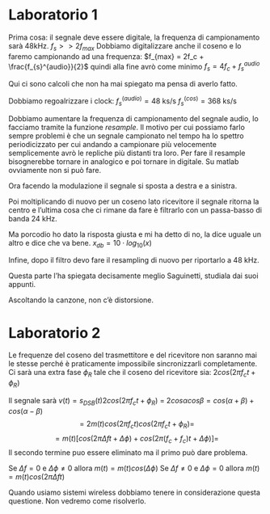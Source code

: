 
# Laboratorio 1

Prima cosa: il segnale deve essere digitale, la frequenza di campionamento sarà 48kHz. 
$f_s >> 2f_{max}$ 
Dobbiamo digitalizzare anche il coseno e lo faremo campionando ad una frequenza: $f_{max} = 2f_c + \frac{f_{s}^{audio}}{2}$ 
quindi alla fine avrò come minimo $f_s = 4f_c + f_s^{audio}$

Qui ci sono calcoli che non ha mai spiegato ma pensa di averlo fatto. 

Dobbiamo regoalrizzare i clock:
$f_s^{(audio)} = 48$ ks/s
$f_s^{(cos)} = 368$ ks/s

Dobbiamo aumentare la frequenza di campionamento del segnale audio, lo facciamo tramite la funzione *resample*.
Il motivo per cui possiamo farlo sempre problemi è che un segnale campionato nel tempo ha lo spettro periodicizzato per cui andando a campionare più velocemente semplicemente avrò le repliche più distanti tra loro.
Per fare il resample bisognerebbe tornare in analogico e poi tornare in digitale. Su matlab ovviamente non si può fare. 

Ora facendo la modulazione il segnale si sposta a destra e a sinistra.

Poi moltiplicando di nuovo per un coseno lato ricevitore il segnale ritorna la centro e l’ultima cosa che ci rimane da fare è filtrarlo con un passa-basso di banda 24 kHz.

Ma porcodio ho dato la risposta giusta e mi ha detto di no, la dice uguale un altro e dice che va bene. 
$x_{db} = 10\cdot log_{10}(x)$

Infine, dopo il filtro devo fare il resampling di nuovo per riportarlo a 48 kHz. 

Questa parte l’ha spiegata decisamente meglio Saguinetti, studiala dai suoi appunti. 

Ascoltando la canzone, non c’è distorsione. 

# Laboratorio 2

Le frequenze del coseno del trasmettitore e del ricevitore non saranno mai le stesse perché è praticamente impossibile sincronizzarli completamente.
Ci sarà una extra fase $\phi_R$  tale che il coseno del ricevitore sia: $2cos(2\pi f_c t + \phi_R)$ 

Il segnale sarà $v(t) = s_{DSB}(t) 2cos(2\pi f_c t + \phi_R)$ = 
$2cos\alpha cos\beta = cos(\alpha + \beta) + cos(\alpha - \beta)$
$$= 2m(t)cos(2\pi f_c t)cos(2\pi f_ct + \phi_R) =$$
$$= m(t)[cos(2\pi \Delta f t + \Delta \phi) + cos(2\pi(f_c+f_c)t + \Delta \phi)]= $$
Il secondo termine puo essere eliminato ma il primo può dare problema. 

Se $\Delta f = 0$ e $\Delta \phi \not = 0$ allora $m(t) = m(t)cos(\Delta \phi)$
Se $\Delta f \not= 0$ e $\Delta \phi = 0$ allora $m(t) = m(t)cos(2\pi \Delta ft)$

Quando usiamo sistemi wireless dobbiamo tenere in considerazione questa questione. 
Non vedremo come risolverlo. 